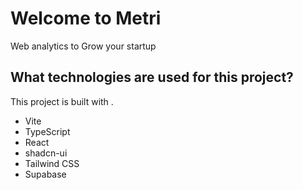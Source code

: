 # Welcome to Metri
Web analytics to Grow your startup
## What technologies are used for this project?

This project is built with .

- Vite
- TypeScript
- React
- shadcn-ui
- Tailwind CSS
- Supabase
